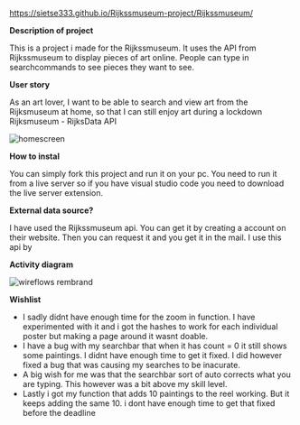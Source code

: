 https://sietse333.github.io/Rijkssmuseum-project/Rijkssmuseum/

**Description of project**

This is a project i made for the Rijkssmuseum. It uses the API from Rijkssmuseum to display pieces of art online. People can type in searchcommands to see pieces they want to see. 

**User story**

As an art lover, I want to be able to search and view art from the Rijksmuseum at home, so that I can still enjoy art during a lockdown Rijksmuseum - RijksData API

![homescreen](https://user-images.githubusercontent.com/43068118/157267609-a4a87824-a5ac-4b62-ab5f-66203afd5096.png)


**How to instal**

You can simply fork this project and run it on your pc. You need to run it from a live server so if you have visual studio code you need to download the live server extension. 

**External data source?**

I have used the Rijkssmuseum api. You can get it by creating a account on their website. Then you can request it and you get it in the mail. I use this api by

**Activity diagram**

![wireflows rembrand](https://user-images.githubusercontent.com/43068118/157268435-9512b338-8980-4d76-b22f-6cf19713347c.jpg)


**Wishlist**

- I sadly didnt have enough time for the zoom in function. I have experimented with it and i got the hashes to work for each individual poster but making a page around it wasnt doable.
- I have a bug with my searchbar that when it has count = 0 it still shows some paintings. I didnt have enough time to get it fixed. I did however fixed a bug that was causing my searches to be inacurate.
- A big wish for me was that the searchbar sort of auto corrects what you are typing. This however was a bit above my skill level.
- Lastly i got my function that adds 10 paintings to the reel working. But it keeps adding the same 10. i dont have enough time to get that fixed before the deadline
